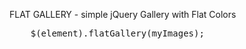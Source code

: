 FLAT GALLERY - simple jQuery Gallery with Flat Colors

<pre>
	$(element).flatGallery(myImages);
</pre> 